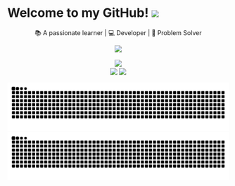 # Welcome to my GitHub! <img src="https://media.giphy.com/media/hvRJCLFzcasrR4ia7z/giphy.gif" width="25px">

<div align="center">
  
  📚 A passionate learner | 💻 Developer | 🎯 Problem Solver
  
  [<img src="https://img.shields.io/badge/Blog-FF4088?style=for-the-badge&logo=hugo&logoColor=white" />](https://wanghaoyuuu-github-io.pages.dev/)
  
  <img src="https://profile-counter.glitch.me/WangHaoyuuu/count.svg" />

</div>

<div align="center">
  <img height="180em" src="https://github-readme-stats.vercel.app/api?username=WangHaoyuuu&show_icons=true&theme=tokyonight"/>
  <img height="180em" src="https://github-readme-stats.vercel.app/api/top-langs/?username=WangHaoyuuu&layout=compact&theme=tokyonight"/>
</div>

<div align="center">
  
![GitHub Snake Light](https://raw.githubusercontent.com/WangHaoyuuu/WangHaoyuuu/output/github-contribution-grid-snake.svg#gh-light-mode-only)
![GitHub Snake dark](https://raw.githubusercontent.com/WangHaoyuuu/WangHaoyuuu/output/github-contribution-grid-snake-dark.svg#gh-dark-mode-only)

</div>